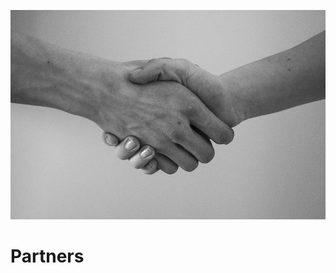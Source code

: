 <img src="/img/partners.jpg" alt="Photo by Creator: rawpixel.com | Credit: rawpixel.com
" class="grey-out" /> <br />




# Partners
